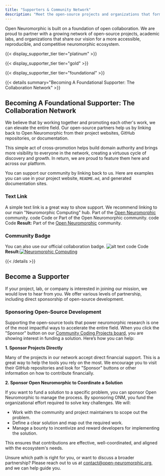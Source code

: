 ```yaml
---
title: "Supporters & Community Network"
description: "Meet the open-source projects and organizations that form our collaborative network, driving the future of neuromorphic computing together."
---
```


Open Neuromorphic is built on a foundation of open collaboration. We are proud to partner with a growing network of open-source projects, academic labs, and organizations that share our vision for a more accessible, reproducible, and competitive neuromorphic ecosystem.

{{< display_supporter_tier tier="platinum" >}}

{{< display_supporter_tier tier="gold" >}}

{{< display_supporter_tier tier="foundational" >}}

{{< details summary="Becoming A Foundational Supporter: The Collaboration Network"  >}}

## Becoming A Foundational Supporter: The Collaboration Network

We believe that by working together and promoting each other's work, we can elevate the entire field. Our open-source partners help us by linking back to Open Neuromorphic from their project websites, GitHub repositories, or documentation.

This simple act of cross-promotion helps build domain authority and brings more visibility to everyone in the network, creating a virtuous cycle of discovery and growth. In return, we are proud to feature them here and across our platform.

You can support our community by linking back to us. Here are examples you can use in your project website, `README.md`, and generated documentation sites.

### Text Link

A simple text link is a great way to show support. We recommend linking to our main "Neuromorphic Computing" hub.
Part of the <a href="https://open-neuromorphic.org/neuromorphic-computing/" target="_blank" rel="noopener">Open Neuromorphic</a> community.
code
Code
or
Part of the Open Neuromorphic community.
code
Code
**Result:** Part of the [Open Neuromorphic](https://open-neuromorphic.org/neuromorphic-computing/) community.

### Community Badge

You can also use our official collaboration badge.
![alt text](https://img.shields.io/badge/Collaboration_Network-Open_Neuromorphic-blue)
code
Code
**Result:**[![Neuromorphic Computing](https://img.shields.io/badge/Collaboration_Network-Open_Neuromorphic-blue)](https://open-neuromorphic.org/neuromorphic-computing/)

{{< /details >}}

## Become a Supporter

If your project, lab, or company is interested in joining our mission, we would love to hear from you. We offer various levels of partnership, including direct sponsorship of open-source development.

<div id="bounties" class="pt-1"></div>

### Sponsoring Open-Source Development

Supporting the open-source tools that power neuromorphic research is one of the most impactful ways to accelerate the entire field. When you click the "Sponsor" button on our [Community Coding Projects board](/getting-involved/solving-neuromorphic-computings-key-challenges/), you are showing interest in funding a solution. Here’s how you can help:

**1. Sponsor Projects Directly**

Many of the projects in our network accept direct financial support. This is a great way to help the tools you rely on the most. We encourage you to visit their GitHub repositories and look for "Sponsor" buttons or other information on how to contribute financially.

**2. Sponsor Open Neuromorphic to Coordinate a Solution**

If you want to fund a solution to a specific problem, you can sponsor Open Neuromorphic to manage the process. By sponsoring ONM, you fund the organizational effort required to solve key challenges. We will:
- Work with the community and project maintainers to scope out the problem.
- Define a clear solution and map out the required work.
- Manage a bounty to incentivize and reward developers for implementing the solution.

This ensures that contributions are effective, well-coordinated, and aligned with the ecosystem's needs.

Unsure which path is right for you, or want to discuss a broader partnership? Please reach out to us at [contact@open-neuromorphic.org](mailto:contact@open-neuromorphic.org), and we can help guide you.
